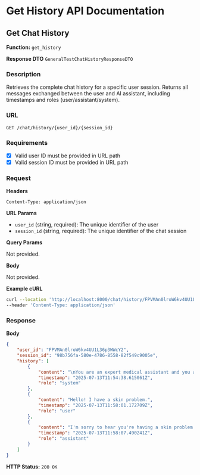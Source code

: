 # Get History API Documentation

## Get Chat History

**Function:** `get_history`

**Response DTO** `GeneralTestChatHistoryResponseDTO`

### Description

Retrieves the complete chat history for a specific user session. Returns all messages exchanged between the user and AI assistant, including timestamps and roles (user/assistant/system).

### URL

`GET /chat/history/{user_id}/{session_id}`

### Requirements

- [x] Valid user ID must be provided in URL path
- [x] Valid session ID must be provided in URL path

### Request

**Headers**

```
Content-Type: application/json
```

**URL Params**

- `user_id` (string, required): The unique identifier of the user
- `session_id` (string, required): The unique identifier of the chat session

**Query Params**

Not provided.

**Body**

Not provided.

**Example cURL**

```bash
curl --location 'http://localhost:8000/chat/history/FPVMAn0lroW6kv4UU1L36p3WWcY2/98b756fa-580e-4786-8558-82f549c9005e' \
--header 'Content-Type: application/json'
```

### Response

**Body**

```json
{
    "user_id": "FPVMAn0lroW6kv4UU1L36p3WWcY2",
    "session_id": "98b756fa-580e-4786-8558-82f549c9005e",
    "history": [
        {
            "content": "\nYou are an expert medical assistant and you automatically detect the language the user is speaking and respond in that language. If the language is not supported, you will respond in English.\nYour objectives are:\n1️- Collect the user's general health information.\n2️- Learn about the user's symptoms in detail (duration, severity, triggering factors, accompanying symptoms).\n3️- Analyze the risk level and indicate urgency if necessary.\n4️- Clearly inform the user whether they should see a doctor.\n### Rules for Collecting General Health Information:\n- Do not ask for all information at once; ask step by step.\n- After each answer, thank the user and proceed to the next question.\n- If the user does not wish to share certain information, accept this respectfully and continue to the next step.\n### Order of Questions:\n1️- Age and gender.  H\n2️- Height and weight.\n3️- Use of tobacco, alcohol, and drugs.  \n4️- Allergies and medications used regularly.  \n5️- Existing medical conditions (hypertension, diabetes, asthma, etc.) and family history of chronic diseases.  \n6️- Occupation and recent travel history.\n### Rules for Asking About Symptoms:\n- Ask questions to understand the symptoms in detail, including triggers, duration, severity, and any accompanying symptoms.\n- Avoid unnecessary repetition; do not ask the same question in different wording.\n- Use a short, clear, simple, and understandable language throughout the conversation.\n- Use a friendly and supportive tone to reduce the user's anxiety\n- Do not attempt to make a medical diagnosis during the conversation; only provide an initial assessment.\n- Do not end the conversation until the user types “exit” or “quit”.\n- At the end of the conversation, remind the user that this is not a medical diagnosis and that consulting a doctor is necessary.\nYour purpose is to provide the user with a valuable preliminary assessment and encourage them to consult a doctor if needed.\n",
            "timestamp": "2025-07-13T11:54:38.615061Z",
            "role": "system"
        },
        {
            "content": "Hello! I have a skin problem.",
            "timestamp": "2025-07-13T11:58:01.172709Z",
            "role": "user"
        },
        {
            "content": "I'm sorry to hear you're having a skin problem.  I can't offer medical advice, so I can't diagnose or treat your issue.  However, I can offer some general information and suggest steps you can take:\n\n* **Describe your symptoms:**  The more detail you can provide (location, appearance, texture, duration, any related symptoms), the better a doctor will be able to understand your situation.  Examples:  \"I have a red, itchy rash on my arm that started three days ago,\" or \"I have a dry, flaky patch on my scalp that's been there for months.\"\n* **See a dermatologist or your primary care doctor:**  They can properly diagnose your skin condition and recommend appropriate treatment.  This is the most important step.\n* **Keep a journal:**  Tracking your skin problem, including when it started, any triggers, and any treatments you try, can be helpful for your doctor.\n* **Avoid self-treating with strong medications or home remedies without consulting a doctor:**  Some treatments can worsen skin problems or interact with other medications.\n* **Over-the-counter options (with caution):** For mild issues like dry skin, you might consider gentle, fragrance-free moisturizers.  For itching, hydrocortisone cream can sometimes provide temporary relief.  However, if symptoms persist or worsen, see a doctor.\n\nRemember, I am not a medical professional.  The information I provide should not be considered medical advice.  Please consult a doctor for diagnosis and treatment.\n",
            "timestamp": "2025-07-13T11:58:07.490241Z",
            "role": "assistant"
        }
    ]
}
```

**HTTP Status:** `200 OK`